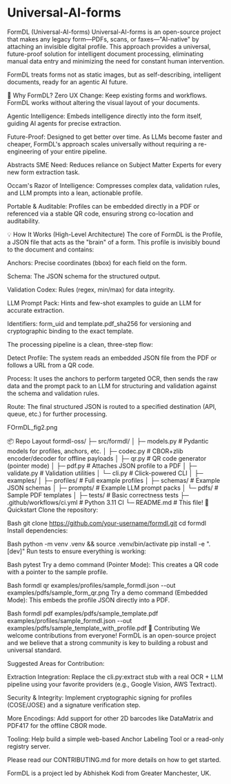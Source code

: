 # Universal-AI-forms

FormDL (Universal-AI-forms)
Universal-AI-forms is an open-source project that makes any legacy form—PDFs, scans, or faxes—"AI-native" by attaching an invisible digital profile. This approach provides a universal, future-proof solution for intelligent document processing, eliminating manual data entry and minimizing the need for constant human intervention.

FormDL treats forms not as static images, but as self-describing, intelligent documents, ready for an agentic AI future.

🌟 Why FormDL?
Zero UX Change: Keep existing forms and workflows. FormDL works without altering the visual layout of your documents.

Agentic Intelligence: Embeds intelligence directly into the form itself, guiding AI agents for precise extraction.

Future-Proof: Designed to get better over time. As LLMs become faster and cheaper, FormDL's approach scales universally without requiring a re-engineering of your entire pipeline.

Abstracts SME Need: Reduces reliance on Subject Matter Experts for every new form extraction task.

Occam's Razor of Intelligence: Compresses complex data, validation rules, and LLM prompts into a lean, actionable profile.

Portable & Auditable: Profiles can be embedded directly in a PDF or referenced via a stable QR code, ensuring strong co-location and auditability.

💡 How It Works (High-Level Architecture)
The core of FormDL is the Profile, a JSON file that acts as the "brain" of a form. This profile is invisibly bound to the document and contains:

Anchors: Precise coordinates (bbox) for each field on the form.

Schema: The JSON schema for the structured output.

Validation Codex: Rules (regex, min/max) for data integrity.

LLM Prompt Pack: Hints and few-shot examples to guide an LLM for accurate extraction.

Identifiers: form_uid and template.pdf_sha256 for versioning and cryptographic binding to the exact template.

The processing pipeline is a clean, three-step flow:

Detect Profile: The system reads an embedded JSON file from the PDF or follows a URL from a QR code.

Process: It uses the anchors to perform targeted OCR, then sends the raw data and the prompt pack to an LLM for structuring and validation against the schema and validation rules.

Route: The final structured JSON is routed to a specified destination (API, queue, etc.) for further processing.

FOrmDL_fig2.png


📦 Repo Layout
formdl-oss/
  ├─ src/formdl/
  │   ├─ models.py            # Pydantic models for profiles, anchors, etc.
  │   ├─ codec.py             # CBOR+zlib encoder/decoder for offline payloads
  │   ├─ qr.py                # QR code generator (pointer mode)
  │   ├─ pdf.py               # Attaches JSON profile to a PDF
  │   ├─ validate.py          # Validation utilities
  │   └─ cli.py               # Click-powered CLI
  │
  ├─ examples/
  │   ├─ profiles/            # Full example profiles
  │   ├─ schemas/             # Example JSON schemas
  │   ├─ prompts/             # Example LLM prompt packs
  │   └─ pdfs/                # Sample PDF templates
  │
  ├─ tests/                   # Basic correctness tests
  ├─ .github/workflows/ci.yml # Python 3.11 CI
  └─ README.md                # This file!
🚀 Quickstart
Clone the repository:

Bash
git clone https://github.com/your-username/formdl.git
cd formdl
Install dependencies:

Bash
python -m venv .venv && source .venv/bin/activate
pip install -e ".[dev]"
Run tests to ensure everything is working:

Bash
pytest
Try a demo command (Pointer Mode):
This creates a QR code with a pointer to the sample profile.

Bash
formdl qr examples/profiles/sample_formdl.json --out examples/pdfs/sample_form_qr.png
Try a demo command (Embedded Mode):
This embeds the profile JSON directly into a PDF.

Bash
formdl pdf examples/pdfs/sample_template.pdf examples/profiles/sample_formdl.json --out examples/pdfs/sample_template_with_profile.pdf
🤝 Contributing
We welcome contributions from everyone! FormDL is an open-source project and we believe that a strong community is key to building a robust and universal standard.

Suggested Areas for Contribution:

Extraction Integration: Replace the cli.py:extract stub with a real OCR + LLM pipeline using your favorite providers (e.g., Google Vision, AWS Textract).

Security & Integrity: Implement cryptographic signing for profiles (COSE/JOSE) and a signature verification step.

More Encodings: Add support for other 2D barcodes like DataMatrix and PDF417 for the offline CBOR mode.

Tooling: Help build a simple web-based Anchor Labeling Tool or a read-only registry server.

Please read our CONTRIBUTING.md for more details on how to get started.

FormDL is a project led by Abhishek Kodi from Greater Manchester, UK.
